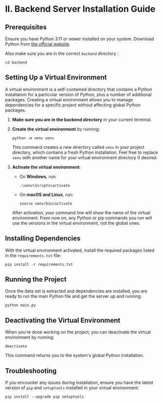 # II. Backend Server Installation Guide

## Prerequisites

Ensure you have Python 3.11 or newer installed on your system. Download Python from [the official website](https://www.python.org/downloads/).

Also make sure you are in the correct `backend` directory :

```
cd backend
```

## Setting Up a Virtual Environment

A virtual environment is a self-contained directory that contains a Python installation for a particular version of Python, plus a number of additional packages. Creating a virtual environment allows you to manage dependencies for a specific project without affecting global Python packages.

1. **Make sure you are in the backend directory** in your current terminal.

2. **Create the virtual environment** by running:

    ```
    python -m venv venv
    ```

    This command creates a new directory called `venv` in your project directory, which contains a fresh Python installation. Feel free to replace `venv` with another name for your virtual environment directory if desired.

3. **Activate the virtual environment**:

    - On **Windows**, run:

        ```
        .\venv\Scripts\activate
        ```

    - On **macOS and Linux**, run:

        ```
        source venv/bin/activate
        ```

    After activation, your command line will show the name of the virtual environment. From now on, any Python or pip commands you run will use the versions in the virtual environment, not the global ones.

## Installing Dependencies

With the virtual environment activated, install the required packages listed in the `requirements.txt` file:

```
pip install -r requirements.txt
```

## Running the Project

Once the data set is extracted and dependencies are installed, you are ready to run the main Python file and get the server up and running.

```
python main.py
```

## Deactivating the Virtual Environment

When you're done working on the project, you can deactivate the virtual environment by running:

```
deactivate
```

This command returns you to the system's global Python installation.

## Troubleshooting

If you encounter any issues during installation, ensure you have the latest version of `pip` and `setuptools` installed in your virtual environment:

```
pip install --upgrade pip setuptools
```
